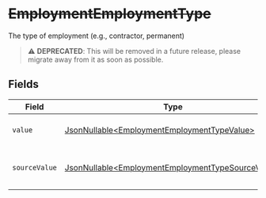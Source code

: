 # ~~EmploymentEmploymentType~~

The type of employment (e.g., contractor, permanent)

> :warning: **DEPRECATED**: This will be removed in a future release, please migrate away from it as soon as possible.


## Fields

| Field                                                                                                                | Type                                                                                                                 | Required                                                                                                             | Description                                                                                                          | Example                                                                                                              |
| -------------------------------------------------------------------------------------------------------------------- | -------------------------------------------------------------------------------------------------------------------- | -------------------------------------------------------------------------------------------------------------------- | -------------------------------------------------------------------------------------------------------------------- | -------------------------------------------------------------------------------------------------------------------- |
| `value`                                                                                                              | [JsonNullable\<EmploymentEmploymentTypeValue>](../../models/components/EmploymentEmploymentTypeValue.md)             | :heavy_minus_sign:                                                                                                   | The type of the employment.                                                                                          | permanent                                                                                                            |
| `sourceValue`                                                                                                        | [JsonNullable\<EmploymentEmploymentTypeSourceValue>](../../models/components/EmploymentEmploymentTypeSourceValue.md) | :heavy_minus_sign:                                                                                                   | The source value of the employment type.                                                                             | Permanent                                                                                                            |